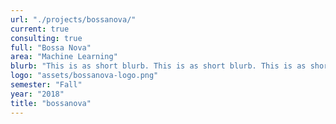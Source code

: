 ```yaml
---
url: "./projects/bossanova/"
current: true
consulting: true
full: "Bossa Nova"
area: "Machine Learning"
blurb: "This is as short blurb. This is as short blurb. This is as short blurb. This is as short blurb. This is as short blurb"
logo: "assets/bossanova-logo.png"
semester: "Fall"
year: "2018"
title: "bossanova"
---
```

